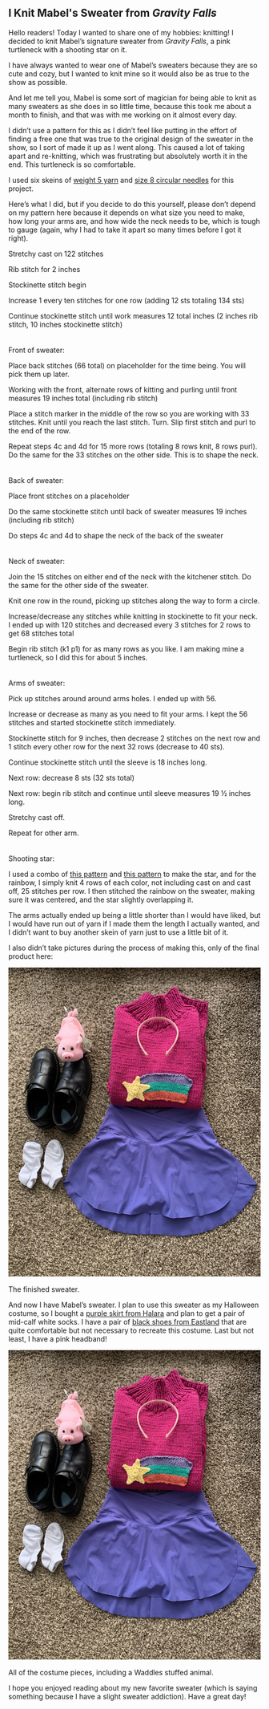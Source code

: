 ## I Knit Mabel's Sweater from _Gravity Falls_

Hello readers! Today I wanted to share one of my hobbies: knitting! I decided to knit Mabel’s signature sweater from _Gravity Falls_, a pink turtleneck with a shooting star on it.

I have always wanted to wear one of Mabel’s sweaters because they are so cute and cozy, but I wanted to knit mine so it would also be as true to the show as possible.

And let me tell you, Mabel is some sort of magician for being able to knit as many sweaters as she does in so little time, because this took me about a month to finish, and that was with me working on it almost every day.

I didn’t use a pattern for this as I didn’t feel like putting in the effort of finding a free one that was true to the original design of the sweater in the show, so I sort of made it up as I went along. This caused a lot of taking apart and re-knitting, which was frustrating but absolutely worth it in the end. This turtleneck is so comfortable.

I used six skeins of [weight 5 yarn](https://www.michaels.com/product/premier-cotton-fair-bulky-solid-yarn-D657113S) and [size 8 circular needles](https://www.etsy.com/listing/991990808/interchangeable-circular-knitting?ga_order=most_relevant&ga_search_type=all&ga_view_type=gallery&ga_search_query=interchangeable+knitting+needles&ref=sr_gallery-1-20&content_source=f178d9d9d781dc4d3497acd8e9a01db6d5664194%253A991990808&organic_search_click=1) for this project.

Here’s what I did, but if you decide to do this yourself, please don’t depend on my pattern here because it depends on what size you need to make, how long your arms are, and how wide the neck needs to be, which is tough to gauge (again, why I had to take it apart so many times before I got it right).

Stretchy cast on 122 stitches

Rib stitch for 2 inches

Stockinette stitch begin

Increase 1 every ten stitches for one row (adding 12 sts totaling 134 sts) 

Continue stockinette stitch until work measures 12 total inches (2 inches rib stitch, 10 inches stockinette stitch)
<br/>
<br/>
<br/>
Front of sweater:

Place back stitches (66 total) on placeholder for the time being. You will pick them up later.

Working with the front, alternate rows of kitting and purling until front measures 19 inches total (including rib stitch)

Place a stitch marker in the middle of the row so you are working with 33 stitches. Knit until you reach the last stitch. Turn.
Slip first stitch and purl to the end of the row.

Repeat steps 4c and 4d for 15 more rows (totaling 8 rows knit, 8 rows purl). Do the same for the 33 stitches on the other side. This is to shape the neck.
<br/>
<br/>
<br/>
Back of sweater:

Place front stitches on a placeholder

Do the same stockinette stitch until back of sweater measures 19 inches (including rib stitch)

Do steps 4c and 4d to shape the neck of the back of the sweater
<br/>
<br/>
<br/>
Neck of sweater:

Join the 15 stitches on either end of the neck with the kitchener stitch. Do the same for the other side of the sweater.

Knit one row in the round, picking up stitches along the way to form a circle.

Increase/decrease any stitches while knitting in stockinette to fit your neck. I ended up with 120 stitches and decreased every 3 stitches for 2 rows to get 68 stitches total

Begin rib stitch (k1 p1) for as many rows as you like. I am making mine a turtleneck, so I did this for about 5 inches.
<br/>
<br/>
<br/>
Arms of sweater:

Pick up stitches around around arms holes. I ended up with 56.

Increase or decrease as many as you need to fit your arms. I kept the 56 stitches and started stockinette stitch immediately.

Stockinette stitch for 9 inches, then decrease 2 stitches on the next row and 1 stitch every other row for the next 32 rows (decrease to 40 sts).

Continue stockinette stitch until the sleeve is 18 inches long.

Next row: decrease 8 sts (32 sts total)

Next row: begin rib stitch and continue until sleeve measures 19 ½ inches long.

Stretchy cast off.

Repeat for other arm.
<br/>
<br/>
<br/>
Shooting star:

I used a combo of [this pattern](https://www.youtube.com/watch?v=pJ1FwA8l9Ng) and [this pattern](https://www.youtube.com/watch?v=GN8h7oHEFJs&t=30s) to make the star, and for the rainbow, I simply knit 4 rows of each color, not including cast on and cast off, 25 stitches per row. I then stitched the rainbow on the sweater, making sure it was centered, and the star slightly overlapping it. 

The arms actually ended up being a little shorter than I would have liked, but I would have run out of yarn if I made them the length I actually wanted, and I didn’t want to buy another skein of yarn just to use a little bit of it.

I also didn’t take pictures during the process of making this, only of the final product here:

<p align="center">
  	<img src="https://github.com/a-barletta/a-barletta.github.io/blob/main/images/IMG_8025.jpg?raw=true"/>
<p align="left">The finished sweater.</p>
</p>

And now I have Mabel’s sweater. I plan to use this sweater as my Halloween costume, so I bought a [purple skirt from Halara](https://thehalara.com/products/everyday-2-in-1-tennis-skirt-lucid?pmui=10.1.collection.list.3.skirts&pmuih=skirts&_sasdk=dbm9kZS0xNzI4MDc3NDgxOTY3LXdhbWxra3U0MjU5LTJkY3N4cGx5Nzl4&variant=44017649647782) and plan to get a pair of mid-calf white socks. I have a pair of [black shoes from Eastland](https://eastlandshoe.com/collections/womens-loafers-slip-on-shoes/products/womens-sherri-buckle-slip-on) that are quite comfortable but not necessary to recreate this costume. Last but not least, I have a pink headband!

<p align="center">
  	<img src="https://github.com/a-barletta/a-barletta.github.io/blob/main/images/IMG_8025.jpg?raw=true"/>
<p align="left">All of the costume pieces, including a Waddles stuffed animal.</p>
</p>

I hope you enjoyed reading about my new favorite sweater (which is saying something because I have a slight sweater addiction). Have a great day!

